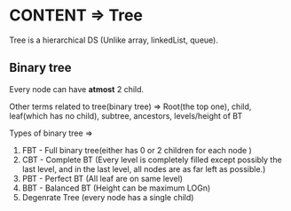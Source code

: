 # CONTENT => Tree

Tree is a hierarchical DS (Unlike array, linkedList, queue).

## Binary tree

Every node can have **atmost** 2 child. 

Other terms related to tree(binary tree) => Root(the top one), child, leaf(which has no child), subtree, ancestors, levels/height of BT

Types of binary tree =>
1. FBT - Full binary tree(either has 0 or 2 children for each node )
2. CBT - Complete BT (Every level is completely filled except possibly the last level, and in the last level, all nodes are as far left as possible.)
3. PBT - Perfect BT (All leaf are on same level)
4. BBT - Balanced BT (Height can be maximum LOGn) 
5. Degenrate Tree (every node has a single child)



















